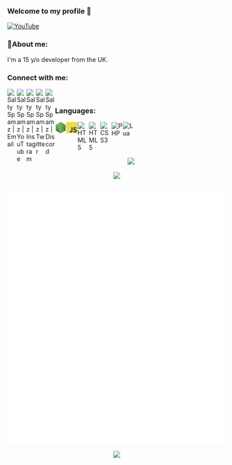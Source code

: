 ### Welcome to my profile 👋

[![YouTube](https://img.shields.io/youtube/channel/subscribers/UCMsrA8uiIozzouHDebKIm3g?style=for-the-badge)](https://youtube.com/saltyspamz)

### 🚀About me:
I'm a 15 y/o developer from the UK.


### Connect with me:

[<img align="left" alt="Salty Spamz | Email" width="22px" src="https://cdn.jsdelivr.net/npm/simple-icons@v3/icons/gmail.svg" />][email]
[<img align="left" alt="Salty Spamz | YouTube" width="22px" src="https://cdn.jsdelivr.net/npm/simple-icons@v3/icons/youtube.svg" />][youtube]
[<img align="left" alt="Salty Spamz | Instagram" width="22px" src="https://cdn.jsdelivr.net/npm/simple-icons@v3/icons/instagram.svg" />][instagram]
[<img align="left" alt="Salty Spamz | Twitter" width="22px" src="https://cdn.jsdelivr.net/npm/simple-icons@v3/icons/twitter.svg" />][twitter]
[<img align="left" alt="Salty Spamz | Discord" width="22px" src="https://cdn.jsdelivr.net/npm/simple-icons@v3/icons/discord.svg" />][discord]

<br />

### Languages:

[<img align="left" alt="Node.js" width="26px" src="https://raw.githubusercontent.com/github/explore/80688e429a7d4ef2fca1e82350fe8e3517d3494d/topics/nodejs/nodejs.png" />](https://en.wikipedia.org/wiki/Node.js)
[<img align="left" alt="JavaScript" width="26px" src="https://raw.githubusercontent.com/github/explore/80688e429a7d4ef2fca1e82350fe8e3517d3494d/topics/javascript/javascript.png" />](https://en.wikipedia.org/wiki/JavaScript)
[<img align="left" alt="HTML5" width="26px" src="https://cdn.jsdelivr.net/npm/programming-languages-logos/src/python/python_32x32.png" />](https://en.wikipedia.org/wiki/Python)
[<img align="left" alt="HTML5" width="26px" src="https://cdn.jsdelivr.net/npm/programming-languages-logos/src/html/html_32x32.png" />](https://en.wikipedia.org/wiki/HTML5)
[<img align="left" alt="CSS3" width="26px" src="https://cdn.jsdelivr.net/npm/programming-languages-logos/src/css/css_32x32.png" />](https://en.wikipedia.org/wiki/CSS)
[<img align="left" alt="PHP" width="26px" src="https://cdn.jsdelivr.net/npm/programming-languages-logos/src/php/php_32x32.png" />](https://en.wikipedia.org/wiki/PHP)
[<img align="left" alt="Lua" width="26px" src="https://cdn.jsdelivr.net/npm/programming-languages-logos/src/lua/lua_32x32.png" />](https://en.wikipedia.org/wiki/Wikipedia:Lua)


<br />
<br />
<br />
<br />

<p align="center">
  <img src="https://discord.c99.nl/widget/theme-3/409250840571019264.png"/>
</p>
  
<p align="center">
  <img src="https://github-readme-stats.vercel.app/api?username=Salty-Coder&show_icons=true&theme=tokyonight"/>
</p>



<div align="center">

  <a>
    <img src="https://raw.githubusercontent.com/Salty-Coder/github-stats-transparent/output/generated/overview.svg"/>
  </a>
  <a>
    <img src="https://raw.githubusercontent.com/Salty-Coder/github-stats-transparent/output/generated/languages.svg"/>
  </a>
  
</div>






<p align="center">
   <img src="https://komarev.com/ghpvc/?username=Salty-Coder&style=flat&color=red" img/>
</p>





[email]: mailto:salty@saltyspamz.xyz
[twitter]: https://twitter.com/saltyspamz
[youtube]: https://youtube.com/SaltySpamz
[instagram]: https://instagram.com/saltyspamzyt
[discord]: https://discordapp.com/users/409250840571019264/
